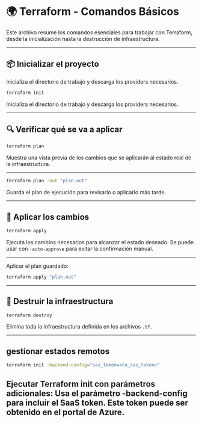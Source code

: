 # 🌍 Terraform - Comandos Básicos

Este archivo resume los comandos esenciales para trabajar con Terraform, desde la inicialización hasta la destrucción de infraestructura.

---

## 📦 Inicializar el proyecto
Inicializa el directorio de trabajo y descarga los providers necesarios.
```bash
terraform init
```
Inicializa el directorio de trabajo y descarga los providers necesarios.

---
## 🔍 Verificar qué se va a aplicar
```bash
terraform plan
```
Muestra una vista previa de los cambios que se aplicarán al estado real de la infraestructura.

---
```bash
terraform plan -out "plan.out"
```
Guarda el plan de ejecución para revisarlo o aplicarlo más tarde.

---

## 🚀 Aplicar los cambios
```bash
terraform apply
```
Ejecuta los cambios necesarios para alcanzar el estado deseado. Se puede usar con `-auto-approve` para evitar la confirmación manual.

---
Aplicar el plan guardado:
```bash
terraform apply "plan.out"
```

---

## 🧼 Destruir la infraestructura
```bash
terraform destroy
```
Elimina toda la infraestructura definida en los archivos `.tf`.

---

## gestionar estados remotos
```bash
terraform init -backend-config="sas_token=<tu_sas_token>"
```
Ejecutar Terraform init con parámetros adicionales: Usa el parámetro -backend-config para incluir el SaaS token. Este token puede ser obtenido en el portal de Azure.
---